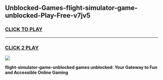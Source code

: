 
## Unblocked-Games-flight-simulator-game-unblocked-Play-Free-v7jv5
<h3>
<a href="https://premium76.site?title=flight-simulator-game-unblocked&ref=15A">CLICK TO PLAY</a></h3>
<hr>

<h3>
<a href="https://premium76.site?title=flight-simulator-game-unblocked&ref=15A">CLICK 2 PLAY</a>
  
</h3>

<a href="https://premium76.site?title=flight-simulator-game-unblocked&ref=15A"><img src="https://clearcache.store/games.png"></a>


**flight-simulator-game-unblocked games unblocked: Your Gateway to Fun and Accessible Online Gaming**
